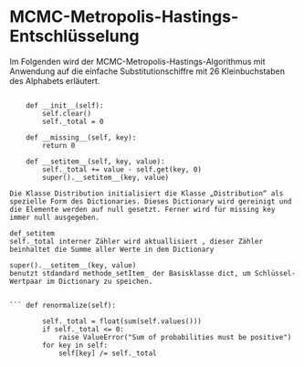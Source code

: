 # MCMC-Metropolis-Hastings-Entschlüsselung
Im Folgenden wird der MCMC-Metropolis-Hastings-Algorithmus mit Anwendung auf die einfache Substitutionschiffre mit 26 Kleinbuchstaben des Alphabets erläutert.
```class Distribution(dict):
    
    def __init__(self):
        self.clear()
        self._total = 0
    
    def __missing__(self, key):
        return 0  
    
    def __setitem__(self, key, value):
        self._total += value - self.get(key, 0)
        super().__setitem__(key, value)

Die Klasse Distribution initialisiert die Klasse „Distribution“ als spezielle Form des Dictionaries. Dieses Dictionary wird gereinigt und die Elemente werden auf null gesetzt. Ferner wird für missing key immer null ausgegeben.

def_setitem
self._total interner Zähler wird aktuallisiert , dieser Zähler beinhaltet die Summe aller Werte in dem Dictionary

super().__setitem__(key, value)
benutzt stdandard methode_setItem_ der Basisklasse dict, um Schlüssel-Wertpaar im Dictionary zu speichen.


``` def renormalize(self):
      
        self._total = float(sum(self.values()))
        if self._total <= 0:
            raise ValueError("Sum of probabilities must be positive")
        for key in self:
            self[key] /= self._total
